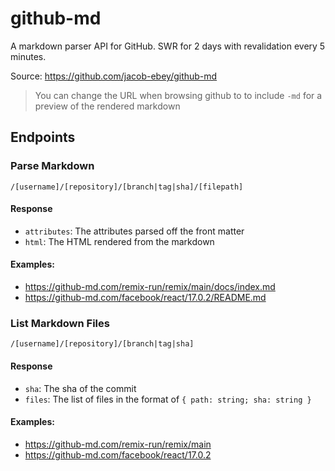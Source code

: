 # github-md

A markdown parser API for GitHub. SWR for 2 days with revalidation every 5 minutes.

Source: https://github.com/jacob-ebey/github-md

> You can change the URL when browsing github to to include `-md` for a preview of the rendered markdown

## Endpoints

### Parse Markdown

```text
/[username]/[repository]/[branch|tag|sha]/[filepath]
```

#### Response

- `attributes`: The attributes parsed off the front matter
- `html`: The HTML rendered from the markdown

#### Examples:

- https://github-md.com/remix-run/remix/main/docs/index.md
- https://github-md.com/facebook/react/17.0.2/README.md

### List Markdown Files

```text
/[username]/[repository]/[branch|tag|sha]
```

#### Response

- `sha`: The sha of the commit
- `files`: The list of files in the format of `{ path: string; sha: string }`

#### Examples:

- https://github-md.com/remix-run/remix/main
- https://github-md.com/facebook/react/17.0.2
